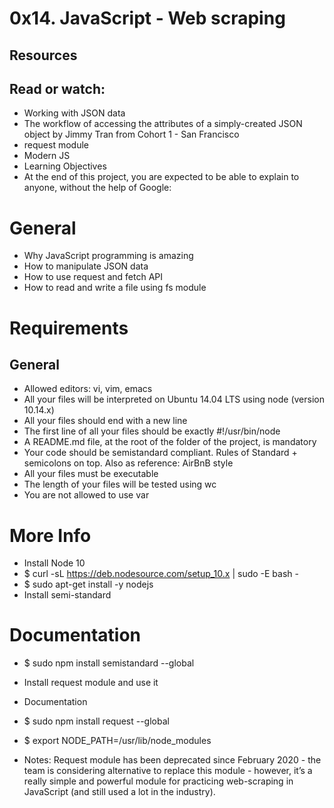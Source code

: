 # 0x14. JavaScript - Web scraping
 
## Resources

## Read or watch: ##

- Working with JSON data
- The workflow of accessing the attributes of a simply-created JSON object by Jimmy Tran from Cohort 1 - San Francisco
- request module
- Modern JS
- Learning Objectives
- At the end of this project, you are expected to be able to explain to anyone, without the help of Google:

# General
- Why JavaScript programming is amazing
- How to manipulate JSON data
- How to use request and fetch API
- How to read and write a file using fs module
# Requirements

## General
- Allowed editors: vi, vim, emacs
- All your files will be interpreted on Ubuntu 14.04 LTS using node (version 10.14.x)
- All your files should end with a new line
- The first line of all your files should be exactly #!/usr/bin/node
- A README.md file, at the root of the folder of the project, is mandatory
- Your code should be semistandard compliant. Rules of Standard + semicolons on top. Also as reference: AirBnB style
- All your files must be executable
- The length of your files will be tested using wc
- You are not allowed to use var
# More Info
- Install Node 10
- $ curl -sL https://deb.nodesource.com/setup_10.x | sudo -E bash -
- $ sudo apt-get install -y nodejs
- Install semi-standard
# Documentation

- $ sudo npm install semistandard --global
- Install request module and use it
- Documentation

- $ sudo npm install request --global
- $ export NODE_PATH=/usr/lib/node_modules
- Notes: Request module has been deprecated since February 2020 - the team is considering alternative to replace this module - however, it’s a really simple and powerful module for practicing web-scraping in JavaScript (and still used a lot in the industry).
